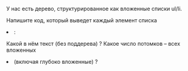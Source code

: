 У нас есть дерево, структурированное как вложенные списки ul/li.

Напишите код, который выведет каждый элемент списка <li>:

Какой в нём текст (без поддерева) ?
Какое число потомков – всех вложенных <li> (включая глубоко вложенные) ?